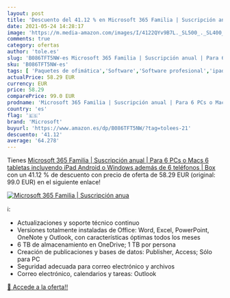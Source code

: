 ```yaml
---
layout: post
title: 'Descuento del 41.12 % en Microsoft 365 Familia | Suscripción anua'
date: 2021-05-24 14:28:17
image: 'https://m.media-amazon.com/images/I/4122QYv9B7L._SL500_._SL400_.jpg'
comments: true
category: ofertas
author: 'tole.es'
slug: 'B086TFT5NW-es Microsoft 365 Familia | Suscripción anual | Para 6 PCs o...'
sku: 'B086TFT5NW-es'
tags: [ 'Paquetes de ofimática','Software','Software profesional','ipad','microsoft', ]
actualPrice: 58.29 EUR
currency: EUR
price: 58.29
comparePrice: 99.0 EUR
prodname: 'Microsoft 365 Familia | Suscripción anual | Para 6 PCs o Macs  6 tabletas incluyendo iPad  Android  o Windows  además de 6 teléfonos | Box'
country: 'es'
flag: '🇪🇸'
brand: 'Microsoft'
buyurl: 'https://www.amazon.es/dp/B086TFT5NW/?tag=tolees-21'
descuento: '41.12'
average: '64.278'
---
```


Tienes [Microsoft 365 Familia | Suscripción anual | Para 6 PCs o Macs  6 tabletas incluyendo iPad  Android  o Windows  además de 6 teléfonos | Box](https://www.amazon.es/dp/B086TFT5NW/?tag=tolees-21) con un 41.12 % de descuento con precio de oferta de 58.29 EUR (original: 99.0 EUR) en el siguiente enlace!

[![Microsoft 365 Familia | Suscripción anua](https://m.media-amazon.com/images/I/4122QYv9B7L._SL500_._SL400_.jpg)](https://www.amazon.es/dp/B086TFT5NW/?tag=tolees-21)

ℹ️:

- Actualizaciones y soporte técnico continuo
- Versiones totalmente instaladas de Office: Word, Excel, PowerPoint, OneNote y Outlook, con características óptimas todos los meses
- 6 TB de almacenamiento en OneDrive; 1 TB por persona
- Creación de publicaciones y bases de datos: Publisher, Access; Sólo para PC
- Seguridad adecuada para correo electrónico y archivos
- Correo electrónico, calendarios y tareas: Outlook

[🛒 Accede a la oferta!!](https://www.amazon.es/dp/B086TFT5NW/?tag=tolees-21)
